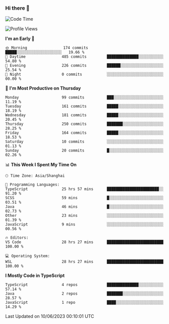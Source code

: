 ### Hi there 👋

<!--
**waynelwz/waynelwz** is a ✨ _special_ ✨ repository because its `README.md` (this file) appears on your GitHub profile.

Here are some ideas to get you started:

- 🔭 I’m currently working on ...
- 🌱 I’m currently learning ...
- 👯 I’m looking to collaborate on ...
- 🤔 I’m looking for help with ...
- 💬 Ask me about ...
- 📫 How to reach me: ...
- 😄 Pronouns: ...
- ⚡ Fun fact: ...
-->

<!--START_SECTION:waka-->
![Code Time](http://img.shields.io/badge/Code%20Time-1%2C515%20hrs%2039%20mins-blue)

![Profile Views](http://img.shields.io/badge/Profile%20Views-0-blue)

**I'm an Early 🐤** 

```text
🌞 Morning                174 commits         █████░░░░░░░░░░░░░░░░░░░░   19.66 % 
🌆 Daytime                485 commits         ██████████████░░░░░░░░░░░   54.80 % 
🌃 Evening                226 commits         ██████░░░░░░░░░░░░░░░░░░░   25.54 % 
🌙 Night                  0 commits           ░░░░░░░░░░░░░░░░░░░░░░░░░   00.00 % 
```
📅 **I'm Most Productive on Thursday** 

```text
Monday                   99 commits          ███░░░░░░░░░░░░░░░░░░░░░░   11.19 % 
Tuesday                  161 commits         █████░░░░░░░░░░░░░░░░░░░░   18.19 % 
Wednesday                181 commits         █████░░░░░░░░░░░░░░░░░░░░   20.45 % 
Thursday                 250 commits         ███████░░░░░░░░░░░░░░░░░░   28.25 % 
Friday                   164 commits         █████░░░░░░░░░░░░░░░░░░░░   18.53 % 
Saturday                 10 commits          ░░░░░░░░░░░░░░░░░░░░░░░░░   01.13 % 
Sunday                   20 commits          █░░░░░░░░░░░░░░░░░░░░░░░░   02.26 % 
```


📊 **This Week I Spent My Time On** 

```text
🕑︎ Time Zone: Asia/Shanghai

💬 Programming Languages: 
TypeScript               25 hrs 57 mins      ███████████████████████░░   91.20 % 
SCSS                     59 mins             █░░░░░░░░░░░░░░░░░░░░░░░░   03.51 % 
Java                     46 mins             █░░░░░░░░░░░░░░░░░░░░░░░░   02.73 % 
Other                    23 mins             ░░░░░░░░░░░░░░░░░░░░░░░░░   01.39 % 
JavaScript               9 mins              ░░░░░░░░░░░░░░░░░░░░░░░░░   00.56 % 

🔥 Editors: 
VS Code                  28 hrs 27 mins      █████████████████████████   100.00 % 

💻 Operating System: 
WSL                      28 hrs 27 mins      █████████████████████████   100.00 % 
```

**I Mostly Code in TypeScript** 

```text
TypeScript               4 repos             ██████████████░░░░░░░░░░░   57.14 % 
Java                     2 repos             ███████░░░░░░░░░░░░░░░░░░   28.57 % 
JavaScript               1 repo              ████░░░░░░░░░░░░░░░░░░░░░   14.29 % 
```




 Last Updated on 10/06/2023 00:10:01 UTC
<!--END_SECTION:waka-->
